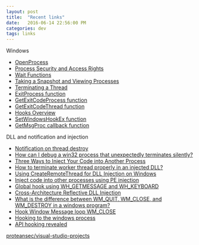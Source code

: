 ```yaml
---
layout: post
title:  "Recent links"
date:   2016-06-14 22:56:00 PM
categories: dev
tags: links
---
```


Windows

- [OpenProcess](https://msdn.microsoft.com/en-us/library/windows/desktop/ms684320(v=vs.85).aspx)
- [Process Security and Access Rights](https://msdn.microsoft.com/en-us/library/windows/desktop/ms684880(v=vs.85).aspx)
- [Wait Functions](https://msdn.microsoft.com/en-us/library/windows/desktop/ms687069(v=vs.85).aspx)
- [Taking a Snapshot and Viewing Processes](https://msdn.microsoft.com/en-us/library/windows/desktop/ms686701(v=vs.85).aspx)
- [Terminating a Thread](https://msdn.microsoft.com/en-us/library/windows/desktop/ms686724(v=vs.85).aspx)
- [ExitProcess function](https://msdn.microsoft.com/en-us/library/windows/desktop/ms682658(v=vs.85).aspx)
- [GetExitCodeProcess function](https://msdn.microsoft.com/en-us/library/windows/desktop/ms683189(v=vs.85).aspx)
- [GetExitCodeThread function](https://msdn.microsoft.com/en-us/library/windows/desktop/ms683190(v=vs.85).aspx)
- [Hooks Overview](https://msdn.microsoft.com/en-us/library/windows/desktop/ms644959(v=vs.85).aspx)
- [SetWindowsHookEx function](https://msdn.microsoft.com/en-us/library/windows/desktop/ms644990.aspx)
- [GetMsgProc callback function](https://msdn.microsoft.com/en-us/library/windows/desktop/ms644981.aspx)

DLL and notification and injection

- [Notification on thread destroy](http://stackoverflow.com/questions/24303817/notification-on-thread-destroy)
- [How can I debug a win32 process that unexpectedly terminates silently?](http://stackoverflow.com/questions/378380/how-can-i-debug-a-win32-process-that-unexpectedly-terminates-silently)
- [Three Ways to Inject Your Code into Another Process](http://www.codeproject.com/Articles/4610/Three-Ways-to-Inject-Your-Code-into-Another-Proces)
- [How to terminate worker thread properly in an injected DLL?](http://stackoverflow.com/questions/6453084/how-to-terminate-worker-thread-properly-in-an-injected-dll)
- [Using CreateRemoteThread for DLL Injection on Windows](http://resources.infosecinstitute.com/using-createremotethread-for-dll-injection-on-windows/)
- [Inject code into other processes using PE injection](http://www.rohitab.com/discuss/topic/40160-inject-code-into-other-processes-using-pe-injection/)
- [Global hook using WH_GETMESSAGE and WH_KEYBOARD](http://stackoverflow.com/questions/26869973/global-hook-using-wh-getmessage-and-wh-keyboard)
- [Cross-Architecture Reflective DLL Injection](https://disman.tl/2015/03/16/cross-architecture-reflective-dll-inection.html)
- [What is the difference between WM_QUIT, WM_CLOSE, and WM_DESTROY in a windows program?](http://stackoverflow.com/questions/3155782/what-is-the-difference-between-wm-quit-wm-close-and-wm-destroy-in-a-windows-pr)
- [Hook Window Message loop WM_CLOSE](http://stackoverflow.com/questions/13915332/hook-window-message-loop-wm-close)
- [Hooking to the windows process](http://stackoverflow.com/questions/11647689/hooking-to-the-windows-process)
- [API hooking revealed](http://www.codeproject.com/Articles/2082/API-hooking-revealed)

[proteansec/visual-studio-projects](https://github.com/proteansec/visual-studio-projects)
